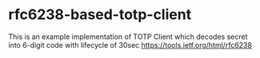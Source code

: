 # rfc6238-based-totp-client
This is an example implementation of TOTP Client which decodes secret into 6-digit code with lifecycle of 30sec 
https://tools.ietf.org/html/rfc6238
